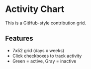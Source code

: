 # Activity Chart

This is a GitHub-style contribution grid.

## Features
- 7x52 grid (days x weeks)
- Click checkboxes to track activity
- Green = active, Gray = inactive